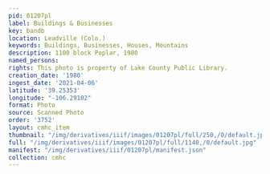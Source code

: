 ```yaml
---
pid: 01207pl
label: Buildings & Businesses
key: bandb
location: Leadville (Colo.)
keywords: Buildings, Businesses, Houses, Mountains
description: 1100 block Poplar, 1980
named_persons: 
rights: This photo is property of Lake County Public Library.
creation_date: '1980'
ingest_date: '2021-04-06'
latitude: '39.25353'
longitude: "-106.29102"
format: Photo
source: Scanned Photo
order: '3752'
layout: cmhc_item
thumbnail: "/img/derivatives/iiif/images/01207pl/full/250,/0/default.jpg"
full: "/img/derivatives/iiif/images/01207pl/full/1140,/0/default.jpg"
manifest: "/img/derivatives/iiif/01207pl/manifest.json"
collection: cmhc
---
```

